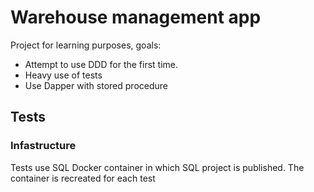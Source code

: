 # Warehouse management app
Project for learning purposes, goals:
- Attempt to use DDD for the first time.
- Heavy use of tests
- Use Dapper with stored procedure 

## Tests
### Infastructure
Tests use SQL Docker container in which SQL project is published. The container is recreated for each test 
